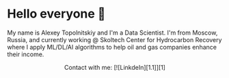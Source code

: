 # Hello everyone 👋

My name is Alexey Topolnitskiy and I'm a Data Scientist. I'm from Moscow, Russia, and currently working @ Skoltech Center for Hydrocarbon Recovery where I apply ML/DL/AI algorithms to help oil and gas companies enhance their income.

<p align="center">
  Contact with me: [![LinkdeIn][1.1]][1]


<!-- Links to my social media accounts -->
[1]: https://linkedin.com/in/alexey-topolnitskiy-2b717817b
[2]: https://twitter.com/rockstar__alex
[3]: https://github.com/alexeytopolnitskiy
[4]: alexey.topolnitskiy@gmail.com
[5]: https://t.me/rockstar_alex
[6]: https://www.facebook.com/alexey.topolnitskiy
[7]: https://vk.com/alexey_topolnitskiy

<!-- icons for social media links -->
[1.1]: https://i.imgur.com/OQUXwNp.jpeg 
[2.1]: https://i.imgur.com/LS08Auh.png
[3.1]: https://i.imgur.com/J6LeoUb.png
[4.1]: https://i.imgur.com/LfXxQHq.jpeg
[5.1]: https://upload.wikimedia.org/wikipedia/commons/thumb/8/82/Telegram_logo.svg/1024px-Telegram_logo.svg.png
[6.1]: https://i.imgur.com/nIiaG46.png
[7.1]: https://i.imgur.com/N5WoDLB.png


<!--
**alexeytopolnitskiy/alexeytopolnitskiy** is a ✨ _special_ ✨ repository because its `README.md` (this file) appears on your GitHub profile.

Here are some ideas to get you started:

- 🔭 I’m currently working on ...
- 🌱 I’m currently learning ...
- 👯 I’m looking to collaborate on ...
- 🤔 I’m looking for help with ...
- 💬 Ask me about ...
- 📫 How to reach me: ...
- 😄 Pronouns: ...
- ⚡ Fun fact: ...
-->
